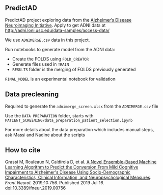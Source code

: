 ## PredictAD

PredictAD project exploring data from the [Alzheimer’s Disease Neuroimaging Initiative](http://adni.loni.usc.edu/). Apply to get ADNI data at http://adni.loni.usc.edu/data-samples/access-data/

We use `ADNIMERGE.csv` data in this project. 

Run notebooks to generate model from the ADNI data:

* Create the FOLDS using `FOLD_CREATOR`
* Generate files used in `TRAIN`
* `RESULTS` folder is the merging of FOLDS previously generated

`FINAL_MODEL` is an experimental notebook for validation

## Data precleaning

Required to generate the `adnimerge_screen.xlsx` from the `ADNIMERGE.csv` file

Use the `DATA_PREPARATION` folder, starts with `PATIENT_SCREENING/data_preparation_patient_selection.ipynb`

For more details about the data preparation which includes manual steps, ask Massi and Nadine about the scripts

## How to cite

Grassi M, Rouleaux  N, Caldirola D, et al. [A Novel Ensemble-Based Machine Learning Algorithm to Predict the Conversion From Mild Cognitive Impairment to Alzheimer's Disease Using Socio-Demographic Characteristics, Clinical Information,  and Neuropsychological Measures](https://www.ncbi.nlm.nih.gov/pmc/articles/PMC6646724/). *Front Neurol*. 2019;10:756. Published 2019 Jul 16. doi:10.3389/fneur.2019.00756